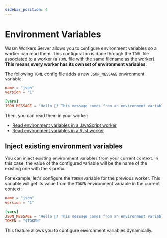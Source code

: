 ```yaml
---
sidebar_position: 4
---
```


# Environment Variables

Wasm Workers Server allows you to configure environment variables so a worker can read them. This configuration is done through the `TOML` file associated to a worker (a `TOML` file with the same filename as the worker). **This means every worker has its own set of environment variables**.

The following `TOML` config file adds a new `JSON_MESSAGE` environment variable:

```toml
name = "json"
version = "1"

[vars]
JSON_MESSAGE = "Hello 👋! This message comes from an environment variable"
```

Then, you can read them in your worker:

* [Read environment variables in a JavaScript worker](../tutorials/javascript-workers.md#read-environment-variables)
* [Read environment variables in a Rust worker](../tutorials/rust-workers.md#read-environment-variables)

## Inject existing environment variables

You can inject existing environment variables from your current context. In this case, the value of the configured variable will be the name of the existing one with the `$` prefix.

For example, let's configure the `TOKEN` variable for the previous worker. This variable will get its value from the `TOKEN` environment variable in the current context:

```toml
name = "json"
version = "1"

[vars]
JSON_MESSAGE = "Hello 👋! This message comes from an environment variable"
TOKEN = "$TOKEN"
```

This feature allows you to configure environment variables dynamically.